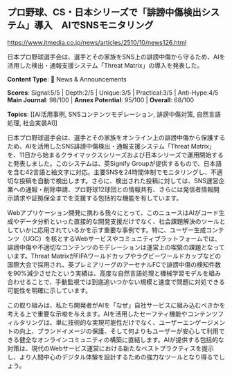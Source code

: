 ## プロ野球、CS・日本シリーズで「誹謗中傷検出システム」導入　AIでSNSモニタリング

https://www.itmedia.co.jp/news/articles/2510/10/news126.html

日本プロ野球選手会は、選手とその家族をSNS上の誹謗中傷から守るため、AIを活用した検出・通報支援システム「Threat Matrix」の導入を発表した。

**Content Type**: 📰 News & Announcements

**Scores**: Signal:5/5 | Depth:2/5 | Unique:3/5 | Practical:3/5 | Anti-Hype:4/5
**Main Journal**: 98/100 | **Annex Potential**: 95/100 | **Overall**: 68/100

**Topics**: [[AI活用事例, SNSコンテンツモデレーション, 誹謗中傷対策, 自然言語処理, 社会実装AI]]

日本プロ野球選手会は、選手とその家族をオンライン上の誹謗中傷から保護するため、AIを活用したSNS誹謗中傷検出・通報支援システム「Threat Matrix」を、11日から始まるクライマックスシリーズおよび日本シリーズで運用開始すると発表しました。このシステムは、英Signify Groupが提供するもので、日本語を含む42言語と絵文字に対応。主要SNSを24時間体制でモニタリングし、不適切な投稿を自動で検出します。さらに、検出された投稿に対しては、SNS運営企業への通報・削除申請、プロ野球12球団との情報共有、さらには発信者情報開示請求や証拠保全までを支援する包括的な機能を有しています。

Webアプリケーション開発に携わる我々にとって、このニュースはAIがコード生成やデータ分析といった直接的な開発支援だけでなく、社会課題解決のツールとしていかに応用されているかを示す重要な事例です。特に、ユーザー生成コンテンツ（UGC）を核とするWebサービスやコミュニティプラットフォームでは、誹謗中傷や不適切なコンテンツのモデレーションは運営上の喫緊の課題となっています。Threat MatrixがFIFAワールドカップやラグビーワールドカップなどの国際大会で採用され、英プレミアリーグのアーセナルFCで誹謗中傷の検知件数を90%減少させたという実績は、高度な自然言語処理と機械学習モデルを組み合わせることで、手動監視では到底追いつかない規模と速度で問題に対処できる可能性を明確に示しています。

この取り組みは、私たち開発者がAIを「なぜ」自社サービスに組み込むべきかを考える上で重要な示唆を与えます。AIを活用したセーフティ機能やコンテンツフィルタリングは、単に技術的な実現可能性だけでなく、ユーザーエンゲージメントの向上、ブランドイメージの保護、そして何よりもユーザーが安心して利用できる健全なオンラインコミュニティの構築に直結します。AIが提供する包括的な対策は、現代のWebサービス運営における新たなベストプラクティスを提示し、より人間中心のデジタル体験を設計するための強力なツールとなり得るでしょう。